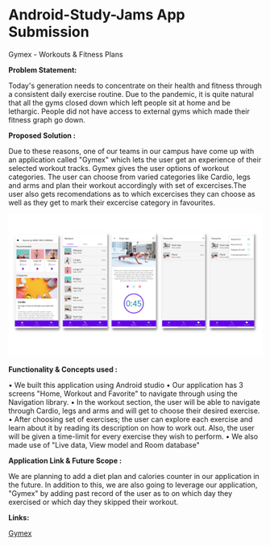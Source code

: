 # Android-Study-Jams App Submission

Gymex - Workouts & Fitness Plans

<b> Problem Statement: </b>

Today's generation needs to concentrate on their health and fitness through a consistent daily exercise routine. Due to the pandemic, it is quite natural that all the gyms closed down which left people sit at home and be lethargic. People did not have access to external gyms which made their fitness graph go down.


<b> Proposed Solution : </b>

Due to these reasons, one of our teams in our campus have come up with an application called "Gymex" which lets the user get an experience of their selected workout tracks. Gymex gives the user options of workout categories. The user can choose from varied categories like Cardio, legs and arms and plan their workout accordingly with set of excercises.The user also gets recomendations as to which excercises they can choose as well as they get to mark their excercise category in favourites.

<img width="559" alt="sampleimages" src="https://github.com/GDSC-GES-COENGG/Gymex-ASJ/blob/main/gymexss.png">
    	  	
<b> Functionality & Concepts used : </b>

•	We built this application using Android studio
•	Our application has 3 screens "Home, Workout and Favorite" to navigate through using the Navigation library.
•	In the workout section, the user will be able to navigate through Cardio, legs and arms and will get to choose their desired exercise.
•	After choosing set of exercises; the user can explore each exercise and learn about it by reading its description on how to work out. Also, the user will be given a time-limit for every exercise they wish to perform.
•	We also made use of "Live data, View model and Room database"


<b> Application Link & Future Scope : </b>

We are planning to add a diet plan and calories counter in our application in the future. In addition to this, we are also going to leverage our application, "Gymex" by adding past record of the user as to on which day they exercised or which day they skipped their workout.

<b>Links: </b>

[Gymex](https://github.com/GDSC-GES-COENGG/Gymex-ASJ)



